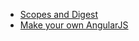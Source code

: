 * [Scopes and Digest](http://teropa.info/blog/2013/11/03/make-your-own-angular-part-1-scopes-and-digest.html)
* [Make your own AngularJS](http://teropa.info/build-your-own-angular)
